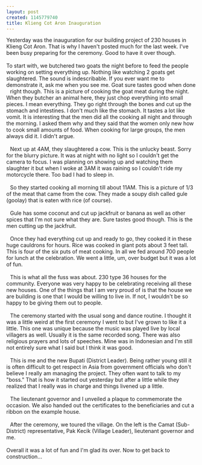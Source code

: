 ```yaml
--- 
layout: post
created: 1145779740
title: Klieng Cot Aron Inauguration
---
```

Yesterday was the inauguration for our building project of 230 houses in Klieng Cot Aron.  That is why I haven't posted much for the last week.  I've been busy preparing for the ceremony.  Good to have it over though.  <br /><br />To start with, we butchered two goats the night before to feed the people working on setting everything up.  Nothing like watching 2 goats get slaughtered.  The sound is indescribable.  If you ever want me to demonstrate it, ask me when you see me.  Goat sure tastes good when done right though.  This is a picture of cooking the goat meat during the night. <a href="/sites/default/files/blog/Kleing Cot Aron Inauguration - 044-711832.jpg"><img style="float:left;cursor:hand;margin:0 10px 10px 0;" src="/sites/default/files/blog/Kleing Cot Aron Inauguration - 044-709984.jpg" border="0" alt="" /></a>  When they butcher an animal here, they just chop everything into small pieces.  I mean everything.  They go right through the bones and cut up the stomach and intestines.  I don't much like the stomach.  It tastes a lot like vomit.  It is interesting that the men did all the cooking all night and through the morning.  I asked them why and they said that the women only new how to cook small amounts of food.  When cooking for large groups, the men always did it.  I didn't argue.<br /><br />Next up at 4AM, they slaughtered a cow.  <a href="/sites/default/files/blog/Kleing Cot Aron Inauguration - 036-719931.jpg"><img style="float:left;cursor:hand;margin:0 10px 10px 0;" src="/sites/default/files/blog/Kleing Cot Aron Inauguration - 036-717112.jpg" border="0" alt="" /></a>  This is the unlucky beast.  Sorry for the blurry picture.  It was at night with no light so I couldn't get the camera to focus.  I was planning on showing up and watching them slaughter it but when I woke at 3AM it was raining so I couldn't ride my motorcycle there.  Too bad I had to sleep in.  <br /><br /><a href="/sites/default/files/blog/Kleing Cot Aron Inauguration - 056-726960.jpg"><img style="float:left;cursor:hand;margin:0 10px 10px 0;" src="/sites/default/files/blog/Kleing Cot Aron Inauguration - 056-724509.jpg" border="0" alt="" /></a>So they started cooking all morning till about 11AM.  This is a picture of 1/3 of the meat that came from the cow.  They made a soupy dish called gule (goolay) that is eaten with rice (of course).  <br /><br /><a href="/sites/default/files/blog/Kleing Cot Aron Inauguration - 068-781715.jpg"><img style="float:left;cursor:hand;margin:0 10px 10px 0;" src="/sites/default/files/blog/Kleing Cot Aron Inauguration - 068-778104.jpg" border="0" alt="" /></a>Gule has some coconut and cut up jackfruit or banana as well as other spices that I'm not sure what they are.  Sure tastes good though.  This is the men cutting up the jackfruit.<br /><br /><a href="/sites/default/files/blog/Kleing Cot Aron Inauguration - 076-707619.jpg"><img style="float:left;cursor:hand;margin:0 10px 10px 0;" src="/sites/default/files/blog/Kleing Cot Aron Inauguration - 076-704739.jpg" border="0" alt="" /></a>Once they had everything cut up and ready to go, they cooked it in these huge cauldrons for hours.  Rice was cooked in giant pots about 3 feet tall.  This is four of the six puts of meat cooking.  In all we fed around 700 people for lunch at the celebration.  We went a little, um, over budget but it was a lot of fun.<br /><br /><a href="/sites/default/files/blog/Kleing Cot Aron Inauguration - 077-776563.jpg"><img style="float:left;cursor:hand;margin:0 10px 10px 0;" src="/sites/default/files/blog/Kleing Cot Aron Inauguration - 077-774423.jpg" border="0" alt="" /></a>This is what all the fuss was about.  230 type 36 houses for the community.  Everyone was very happy to be celebrating receiving all these new houses.  One of the things that I am very proud of is that the house we are building is one that I would be willing to live in.  If not, I wouldn't be so happy to be giving them out to people.<br /><br /><a href="/sites/default/files/blog/Kleing Cot Aron Inauguration - 090-726977.jpg"><img style="float:left;cursor:hand;margin:0 10px 10px 0;" src="/sites/default/files/blog/Kleing Cot Aron Inauguration - 090-724213.jpg" border="0" alt="" /></a>The ceremony started with the usual song and dance routine.  I thought it was a little weird at the first ceremony I went to but I've grown to like it a little.  This one was unique because the music was played live by local villagers as well.  Usually it is the same recorded song.  There was also religious prayers and lots of speeches.  Mine was in Indonesian and I'm still not entirely sure what I said but I think it was good.<br /><br /><a href="/sites/default/files/blog/Kleing Cot Aron Inauguration - 112-768216.jpg"><img style="float:left;cursor:hand;margin:0 10px 10px 0;" src="/sites/default/files/blog/Kleing Cot Aron Inauguration - 112-766282.jpg" border="0" alt="" /></a>This is me and the new Bupati (District Leader).  Being rather young still it is often difficult to get respect in Asia from government officials who don't believe I really am managing the project.  They often want to talk to my "boss."  That is how it started out yesterday but after a little while they realized that I really was in charge and things livened up a little.  <br /><br /><a href="/sites/default/files/blog/Kleing Cot Aron Inauguration - 120-706241.jpg"><img style="float:left;cursor:hand;margin:0 10px 10px 0;" src="/sites/default/files/blog/Kleing Cot Aron Inauguration - 120-703688.jpg" border="0" alt="" /></a>The lieutenant governor and I unveiled a plaque to commemorate the occasion.  We also handed out the certificates to the beneficiaries and cut a ribbon on the example house.  <br /><br /><a href="/sites/default/files/blog/Kleing Cot Aron Inauguration - 141-797816.jpg"><img style="float:left;cursor:hand;margin:0 10px 10px 0;" src="/sites/default/files/blog/Kleing Cot Aron Inauguration - 141-795293.jpg" border="0" alt="" /></a>After the ceremony, we toured the village.  On the left is the Camat (Sub-District) representative, Pak Kecik (Village Leader), lieutenant governor and me.<br /><br />Overall it was a lot of fun and I'm glad its over.  Now to get back to construction...
